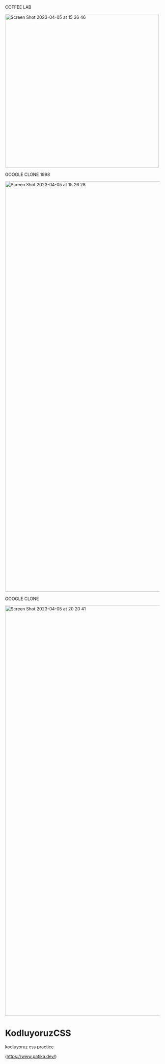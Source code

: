 COFFEE LAB






<img width="500" alt="Screen Shot 2023-04-05 at 15 36 46" src="https://user-images.githubusercontent.com/112583001/230086424-7dd28059-c5ab-49ad-b047-71e401e890f1.png">
  
GOOGLE CLONE 1998










<img width="1336" alt="Screen Shot 2023-04-05 at 15 26 28" src="https://user-images.githubusercontent.com/112583001/230086556-95253e28-7e0e-4571-9cd7-4eb518ed36dd.png">

GOOGLE CLONE






<img width="1336" alt="Screen Shot 2023-04-05 at 20 20 41" src="https://user-images.githubusercontent.com/112583001/230156512-ee8f4c47-acaa-4295-bc53-7cd57c92595f.png">











# KodluyoruzCSS
kodluyoruz css practice


(https://www.patika.dev/)
